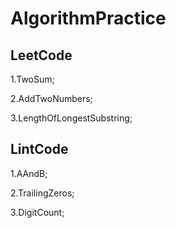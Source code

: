 # AlgorithmPractice

## LeetCode

1.TwoSum;

2.AddTwoNumbers;

3.LengthOfLongestSubstring;

## LintCode

1.AAndB;

2.TrailingZeros;

3.DigitCount;



